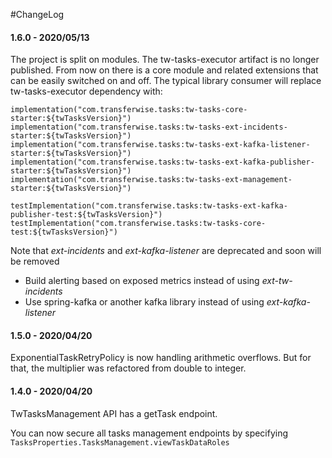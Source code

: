 #ChangeLog

#### 1.6.0 - 2020/05/13
The project is split on modules. The tw-tasks-executor artifact is no longer published.
From now on there is a core module and related extensions that can be easily switched on and off. 
The typical library consumer will replace tw-tasks-executor dependency with: 

```
implementation("com.transferwise.tasks:tw-tasks-core-starter:${twTasksVersion}")
implementation("com.transferwise.tasks:tw-tasks-ext-incidents-starter:${twTasksVersion}")
implementation("com.transferwise.tasks:tw-tasks-ext-kafka-listener-starter:${twTasksVersion}")
implementation("com.transferwise.tasks:tw-tasks-ext-kafka-publisher-starter:${twTasksVersion}")
implementation("com.transferwise.tasks:tw-tasks-ext-management-starter:${twTasksVersion}")

testImplementation("com.transferwise.tasks:tw-tasks-ext-kafka-publisher-test:${twTasksVersion}")
testImplementation("com.transferwise.tasks:tw-tasks-core-test:${twTasksVersion}")
```   

Note that _ext-incidents_ and _ext-kafka-listener_ are deprecated and soon will be removed
- Build alerting based on exposed metrics instead of using _ext-tw-incidents_
- Use spring-kafka or another kafka library instead of using _ext-kafka-listener_   

#### 1.5.0 - 2020/04/20
ExponentialTaskRetryPolicy is now handling arithmetic overflows.
But for that, the multiplier was refactored from double to integer.

#### 1.4.0 - 2020/04/20
TwTasksManagement API has a getTask endpoint.

You can now secure all tasks management endpoints by specifying 
`TasksProperties.TasksManagement.viewTaskDataRoles`